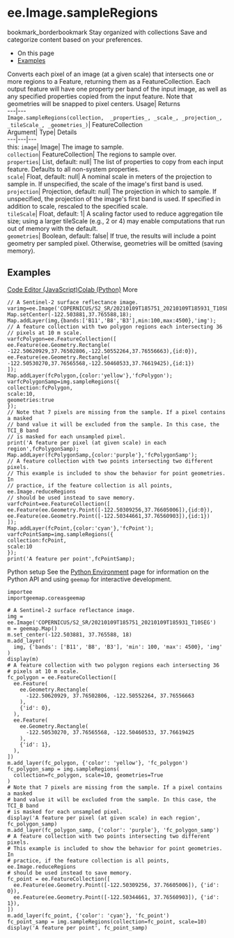  
#  ee.Image.sampleRegions
bookmark_borderbookmark Stay organized with collections  Save and categorize content based on your preferences. 
  * On this page
  * [Examples](https://developers.google.com/earth-engine/apidocs/ee-image-sampleregions#examples)


Converts each pixel of an image (at a given scale) that intersects one or more regions to a Feature, returning them as a FeatureCollection. Each output feature will have one property per band of the input image, as well as any specified properties copied from the input feature. 
Note that geometries will be snapped to pixel centers.
Usage| Returns  
---|---  
`Image.sampleRegions(collection,  _properties_, _scale_, _projection_, _tileScale_, _geometries_)`| FeatureCollection  
Argument| Type| Details  
---|---|---  
this: `image`| Image| The image to sample.  
`collection`| FeatureCollection| The regions to sample over.  
`properties`| List, default: null| The list of properties to copy from each input feature. Defaults to all non-system properties.  
`scale`| Float, default: null| A nominal scale in meters of the projection to sample in. If unspecified, the scale of the image's first band is used.  
`projection`| Projection, default: null| The projection in which to sample. If unspecified, the projection of the image's first band is used. If specified in addition to scale, rescaled to the specified scale.  
`tileScale`| Float, default: 1| A scaling factor used to reduce aggregation tile size; using a larger tileScale (e.g., 2 or 4) may enable computations that run out of memory with the default.  
`geometries`| Boolean, default: false| If true, the results will include a point geometry per sampled pixel. Otherwise, geometries will be omitted (saving memory).  
## Examples
[Code Editor (JavaScript)](https://developers.google.com/earth-engine/apidocs/ee-image-sampleregions#code-editor-javascript-sample)[Colab (Python)](https://developers.google.com/earth-engine/apidocs/ee-image-sampleregions#colab-python-sample) More
```
// A Sentinel-2 surface reflectance image.
varimg=ee.Image('COPERNICUS/S2_SR/20210109T185751_20210109T185931_T10SEG');
Map.setCenter(-122.503881,37.765588,18);
Map.addLayer(img,{bands:['B11','B8','B3'],min:100,max:4500},'img');
// A feature collection with two polygon regions each intersecting 36
// pixels at 10 m scale.
varfcPolygon=ee.FeatureCollection([
ee.Feature(ee.Geometry.Rectangle(
-122.50620929,37.76502806,-122.50552264,37.76556663),{id:0}),
ee.Feature(ee.Geometry.Rectangle(
-122.50530270,37.76565568,-122.50460533,37.76619425),{id:1})
]);
Map.addLayer(fcPolygon,{color:'yellow'},'fcPolygon');
varfcPolygonSamp=img.sampleRegions({
collection:fcPolygon,
scale:10,
geometries:true
});
// Note that 7 pixels are missing from the sample. If a pixel contains a masked
// band value it will be excluded from the sample. In this case, the TCI_B band
// is masked for each unsampled pixel.
print('A feature per pixel (at given scale) in each region',fcPolygonSamp);
Map.addLayer(fcPolygonSamp,{color:'purple'},'fcPolygonSamp');
// A feature collection with two points intersecting two different pixels.
// This example is included to show the behavior for point geometries. In
// practice, if the feature collection is all points, ee.Image.reduceRegions
// should be used instead to save memory.
varfcPoint=ee.FeatureCollection([
ee.Feature(ee.Geometry.Point([-122.50309256,37.76605006]),{id:0}),
ee.Feature(ee.Geometry.Point([-122.50344661,37.76560903]),{id:1})
]);
Map.addLayer(fcPoint,{color:'cyan'},'fcPoint');
varfcPointSamp=img.sampleRegions({
collection:fcPoint,
scale:10
});
print('A feature per point',fcPointSamp);
```
Python setup
See the [ Python Environment](https://developers.google.com/earth-engine/guides/python_install) page for information on the Python API and using `geemap` for interactive development.
```
importee
importgeemap.coreasgeemap
```
```
# A Sentinel-2 surface reflectance image.
img = ee.Image('COPERNICUS/S2_SR/20210109T185751_20210109T185931_T10SEG')
m = geemap.Map()
m.set_center(-122.503881, 37.765588, 18)
m.add_layer(
  img, {'bands': ['B11', 'B8', 'B3'], 'min': 100, 'max': 4500}, 'img'
)
display(m)
# A feature collection with two polygon regions each intersecting 36
# pixels at 10 m scale.
fc_polygon = ee.FeatureCollection([
  ee.Feature(
    ee.Geometry.Rectangle(
      -122.50620929, 37.76502806, -122.50552264, 37.76556663
    ),
    {'id': 0},
  ),
  ee.Feature(
    ee.Geometry.Rectangle(
      -122.50530270, 37.76565568, -122.50460533, 37.76619425
    ),
    {'id': 1},
  ),
])
m.add_layer(fc_polygon, {'color': 'yellow'}, 'fc_polygon')
fc_polygon_samp = img.sampleRegions(
  collection=fc_polygon, scale=10, geometries=True
)
# Note that 7 pixels are missing from the sample. If a pixel contains a masked
# band value it will be excluded from the sample. In this case, the TCI_B band
# is masked for each unsampled pixel.
display('A feature per pixel (at given scale) in each region', fc_polygon_samp)
m.add_layer(fc_polygon_samp, {'color': 'purple'}, 'fc_polygon_samp')
# A feature collection with two points intersecting two different pixels.
# This example is included to show the behavior for point geometries. In
# practice, if the feature collection is all points, ee.Image.reduceRegions
# should be used instead to save memory.
fc_point = ee.FeatureCollection([
  ee.Feature(ee.Geometry.Point([-122.50309256, 37.76605006]), {'id': 0}),
  ee.Feature(ee.Geometry.Point([-122.50344661, 37.76560903]), {'id': 1}),
])
m.add_layer(fc_point, {'color': 'cyan'}, 'fc_point')
fc_point_samp = img.sampleRegions(collection=fc_point, scale=10)
display('A feature per point', fc_point_samp)
```

